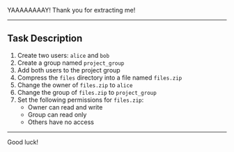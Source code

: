 YAAAAAAAAY! Thank you for extracting me! 

---

## Task Description

1. Create two users: `alice` and `bob`
2. Create a group named `project_group`
3. Add both users to the project group
4. Compress the `files` directory into a file named `files.zip`
5. Change the owner of `files.zip` to `alice`
6. Change the group of `files.zip` to `project_group`
7. Set the following permissions for `files.zip`:
    - Owner can read and write
    - Group can read only
    - Others have no access

--- 
Good luck!